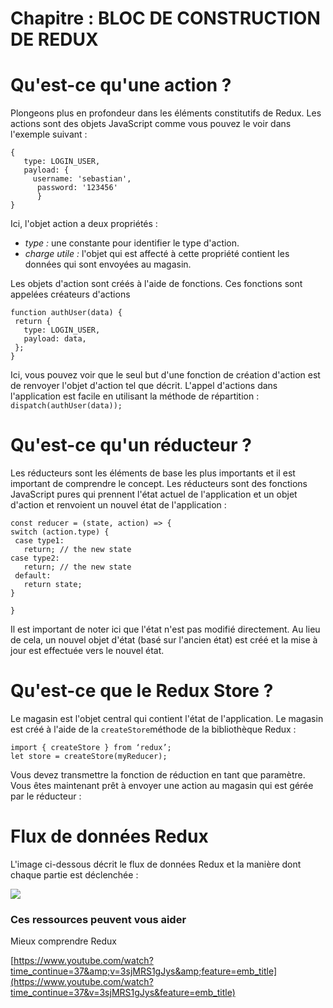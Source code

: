 # Chapitre : BLOC DE CONSTRUCTION DE REDUX


# Qu'est-ce qu'une action ?

Plongeons plus en profondeur dans les éléments constitutifs de Redux.
Les actions sont des objets JavaScript comme vous pouvez le voir dans l'exemple suivant :

```
{
   type: LOGIN_USER,
   payload: {
     username: 'sebastian',
      password: '123456'
      }
}
```

Ici, l'objet action a deux propriétés :

* *type :* une constante pour identifier le type d'action.
* *charge utile :* l'objet qui est affecté à cette propriété contient les données qui sont envoyées au magasin.

Les objets d'action sont créés à l'aide de fonctions. Ces fonctions sont appelées créateurs d'actions

```
function authUser(data) {
 return {
   type: LOGIN_USER,
   payload: data,
 };
}
```

Ici, vous pouvez voir que le seul but d'une fonction de création d'action est de renvoyer l'objet d'action tel que décrit.
L'appel d'actions dans l'application est facile en utilisant la méthode de répartition :
`dispatch(authUser(data));`

# Qu'est-ce qu'un réducteur ?

Les réducteurs sont les éléments de base les plus importants et il est important de comprendre le concept. Les réducteurs sont des fonctions JavaScript pures qui prennent l'état actuel de l'application et un objet d'action et renvoient un nouvel état de l'application :

```
const reducer = (state, action) => {
switch (action.type) {
 case type1:
   return; // the new state
case type2:
   return; // the new state
 default:
   return state;
}

}
```

Il est important de noter ici que l'état n'est pas modifié directement. Au lieu de cela, un nouvel objet d'état (basé sur l'ancien état) est créé et la mise à jour est effectuée vers le nouvel état.

# Qu'est-ce que le Redux Store ?

Le magasin est l'objet central qui contient l'état de l'application. Le magasin est créé à l'aide de la `createStore`méthode de la bibliothèque Redux :

```
import { createStore } from ‘redux’;
let store = createStore(myReducer);

```

Vous devez transmettre la fonction de réduction en tant que paramètre. Vous êtes maintenant prêt à envoyer une action au magasin qui est gérée par le réducteur :

# Flux de données Redux

L'image ci-dessous décrit le flux de données Redux et la manière dont chaque partie est déclenchée :

![](https://i.imgur.com/acGRCwx.png)

### Ces ressources peuvent vous aider

Mieux comprendre Redux

[https://www.youtube.com/watch?time_continue=37&amp;v=3sjMRS1gJys&amp;feature=emb_title](https://www.youtube.com/watch?time_continue=37&v=3sjMRS1gJys&feature=emb_title)
